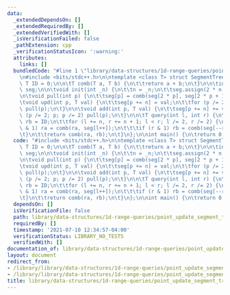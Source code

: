 ```yaml
---
data:
  _extendedDependsOn: []
  _extendedRequiredBy: []
  _extendedVerifiedWith: []
  _isVerificationFailed: false
  _pathExtension: cpp
  _verificationStatusIcon: ':warning:'
  attributes:
    links: []
  bundledCode: "#line 1 \"library/data-structures/1d-range-queries/point_update_segment_tree.cpp\"\
    \n#include <bits/stdc++.h>\n\ntemplate <class T> struct SegmentTree {\n\tconst\
    \ T ID = 0;\n\n\tT comb(T a, T b) {\n\t\treturn a + b;\n\t}\n\n\tint n;\n\tstd::vector<T>\
    \ seg;\n\n\tvoid init(int _n) {\n\t\tn = _n;\n\t\tseg.assign(2 * n, ID);\n\t}\n\
    \n\tvoid pull(int p) {\n\t\tseg[p] = comb(seg[2 * p], seg[2 * p + 1]);\n\t}\n\n\
    \tvoid upd(int p, T val) {\n\t\tseg[p += n] = val;\n\t\tfor (p /= 2; p; p /= 2)\
    \ pull(p);\n\t}\n\n\tvoid add(int p, T val) {\n\t\tseg[p += n] += val;\n\t\tfor\
    \ (p /= 2; p; p /= 2) pull(p);\n\t}\n\n\tT query(int l, int r) {\n\t\tT ra = ID,\
    \ rb = ID;\n\t\tfor (l += n, r += n + 1; l < r; l /= 2, r /= 2) {\n\t\t\tif (l\
    \ & 1) ra = comb(ra, seg[l++]);\n\t\t\tif (r & 1) rb = comb(seg[--r], rb);\n\t\
    \t}\n\t\treturn comb(ra, rb);\n\t}\n};\n\nint main() {\n\treturn 0;\n}\n"
  code: "#include <bits/stdc++.h>\n\ntemplate <class T> struct SegmentTree {\n\tconst\
    \ T ID = 0;\n\n\tT comb(T a, T b) {\n\t\treturn a + b;\n\t}\n\n\tint n;\n\tstd::vector<T>\
    \ seg;\n\n\tvoid init(int _n) {\n\t\tn = _n;\n\t\tseg.assign(2 * n, ID);\n\t}\n\
    \n\tvoid pull(int p) {\n\t\tseg[p] = comb(seg[2 * p], seg[2 * p + 1]);\n\t}\n\n\
    \tvoid upd(int p, T val) {\n\t\tseg[p += n] = val;\n\t\tfor (p /= 2; p; p /= 2)\
    \ pull(p);\n\t}\n\n\tvoid add(int p, T val) {\n\t\tseg[p += n] += val;\n\t\tfor\
    \ (p /= 2; p; p /= 2) pull(p);\n\t}\n\n\tT query(int l, int r) {\n\t\tT ra = ID,\
    \ rb = ID;\n\t\tfor (l += n, r += n + 1; l < r; l /= 2, r /= 2) {\n\t\t\tif (l\
    \ & 1) ra = comb(ra, seg[l++]);\n\t\t\tif (r & 1) rb = comb(seg[--r], rb);\n\t\
    \t}\n\t\treturn comb(ra, rb);\n\t}\n};\n\nint main() {\n\treturn 0;\n}\n"
  dependsOn: []
  isVerificationFile: false
  path: library/data-structures/1d-range-queries/point_update_segment_tree.cpp
  requiredBy: []
  timestamp: '2021-07-10 12:34:57-04:00'
  verificationStatus: LIBRARY_NO_TESTS
  verifiedWith: []
documentation_of: library/data-structures/1d-range-queries/point_update_segment_tree.cpp
layout: document
redirect_from:
- /library/library/data-structures/1d-range-queries/point_update_segment_tree.cpp
- /library/library/data-structures/1d-range-queries/point_update_segment_tree.cpp.html
title: library/data-structures/1d-range-queries/point_update_segment_tree.cpp
---
```

